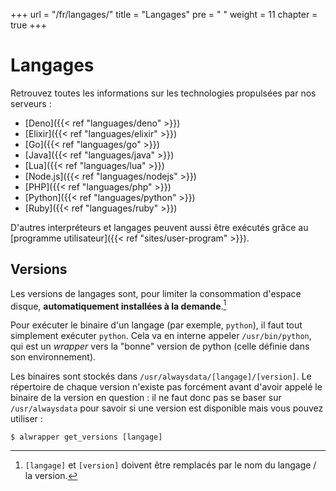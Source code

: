 +++
url = "/fr/langages/"
title = "Langages"
pre = "<i class='fas fa-fw fa-code'></i> "
weight = 11
chapter = true
+++

# Langages

Retrouvez toutes les informations sur les technologies propulsées par nos serveurs :

* [Deno]({{< ref "languages/deno" >}})
* [Elixir]({{< ref "languages/elixir" >}})
* [Go]({{< ref "languages/go" >}})
* [Java]({{< ref "languages/java" >}})
* [Lua]({{< ref "languages/lua" >}})
* [Node.js]({{< ref "languages/nodejs" >}})
* [PHP]({{< ref "languages/php" >}})
* [Python]({{< ref "languages/python" >}})
* [Ruby]({{< ref "languages/ruby" >}})

D'autres interpréteurs et langages peuvent aussi être exécutés grâce au [programme utilisateur]({{< ref "sites/user-program" >}}).

## Versions

Les versions de langages sont, pour limiter la consommation d'espace disque, **automatiquement installées à la demande**.[^1]

Pour exécuter le binaire d'un langage (par exemple, `python`), il faut tout simplement exécuter `python`. Cela va en interne appeler `/usr/bin/python`, qui est un *wrapper* vers la "bonne" version de python (celle définie dans son environnement).

Les binaires sont stockés dans `/usr/alwaysdata/[langage]/[version]`. Le répertoire de chaque version n'existe pas forcément avant d'avoir appelé le binaire de la version en question : il ne faut donc pas se baser sur `/usr/alwaysdata` pour savoir si une version est disponible mais vous pouvez utiliser :

```
$ alwrapper get_versions [langage]
```

[^1]: `[langage]` et `[version]` doivent être remplacés par le nom du langage / la version.
